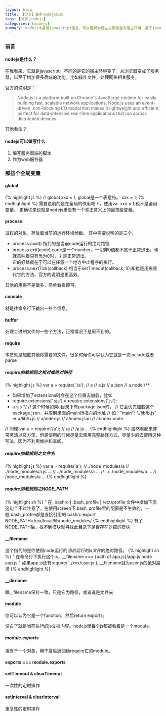 ```yaml
---
layout: blog
title: 【分享】基本nodejs知识
tags: [分享,nodejs]
categories: [nodejs]
summary: nodejs本身是javascript语言，可以理解为是在以服务器为宿主环境，基于javascript进行的一次扩容
---
```

### 前言

#### nodejs是什么？

在我看来，它就是javascript。不同的是它的宿主环境变了，从浏览器变成了服务器，以至于增加很多后端的功能。比如操作文件，处理网络相关服务。

官方的说明是：

> Node.js is a platform built on Chrome&apos;s JavaScript runtime for easily building fast, scalable network applications. Node.js uses an event-driven, non-blocking I/O model that makes it lightweight and efficient, perfect for data-intensive real-time applications that run across distributed devices.

其他看法？
#### nodejs可以做写什么

1. 编写服务器端的脚本
2. 作为web服务器

### 那些个全局变量
#### global
{% highlight js %}
// global xxx = 1; global是一个表意符。
xxx = 1;
{% endhighlight %}
需要说明的是在全局的作用域下，使用var xxx = 1;也不是全局变量。
更确切来说就是nodejs里没有一个真正意义上的最顶级变量。
#### process
进程的对象，存放着当前的运行环境参数。
其中需要说明的是三个。

* process.cwd() 指代的是当前node运行的绝对路径
* process.exit(code) code是一个number，一切非0值都不属于正常退出。也就意味着只有当为0时，才是正常退出。  
  它的好处就在于可以在任意一个地方中止程序的执行。
* process.nextTick(callback) 相当于setTimeout(callback, 0);却也是用来替代它的方法。官方的说明是更高效。

其他的用得不是很多，简单看看即可。

#### console

就是往命令行下输出一些个信息。

#### buffer

处理二进制文件的一些个方法，正常情况下是用不到的。

#### require

本质就是加载其他你需要的文件。很多时候你可以认为它就是一次include或者parse

##### require加载规则之相对或绝对路径

{% highlight js %}
var a = require('./a');
// a
// a.js
// a.json
// a.node
/**
 * 如果增加了extensions时会在这个位置去加载，比如
 * require.extensions['.sjs'] = require.extensions['.js'];
 * a.sjs
 */
// 这个时候如果a目录下有package.json时，
// 它会优先加载这个package.json，并取到里面的main所指向的地址
// 如："main": "./lib/b.js" => a/lib/b.js
// a/index.js
// a/index.json
// a/index.node

// 同理
var a = require('/a');
// /a
// /a.js
...
{% endhighlight %}
虽然看起来非常灵活以及方便，但是使用的时候尽量去使用完整路径方式，尽量少的去使用这种写法，因为不利用维护和查阅。
##### require加载规则之文件名
{% highlight js %}
var a = require('a');
// ./node_modules/a
// ./node_modules/a.js
...
// ../node_modules/a
...
// ../../node_modules/a
...
// /node_modules/a
...
{% endhighlight %}

##### require加载规则之NODE_PATH

{% highlight sh %}
" 在 .bashrc | .bash_profile | /ect/profile 文件中增加下面这句
" 不过注意了，在使用screen下.bash_profile里的配置是不生效的，一般.bash_profile都是直接引用的.bashrc
export NODE_PATH=/usr/local/lib/node_modules/
{% endhighlight %}
有了NODE_PATH后，找不到模块就寻找此目录下是否存在对应的模块

#### __filename

这个指代的是你使用node运行的*当前运行的js文件*的绝对路径。
{% highlight sh %}
" 在命令行下执行这个js，__filename === {path of app.js}/app.js
node app.js
" 如果app.js还有require('../xxx/user.js'), __filename就为user.js的绝对路径
{% endhighlight %}

#### __dirname

跟__filename保持一致，只是它为路径，或者说是文件夹

#### module

你可以认为它是一个function，然后return exports;

说白了就是当前执行的js文档内容。nodejs里每个js都被看着是一个module。

##### module.exports

相当于一个对象，用于最后返回给require它的module。

#### exports === module.exports
#### setTimeout & clearTimeout

一次性的定时操作

#### setInterval & clearInterval

重复性的定时操作
